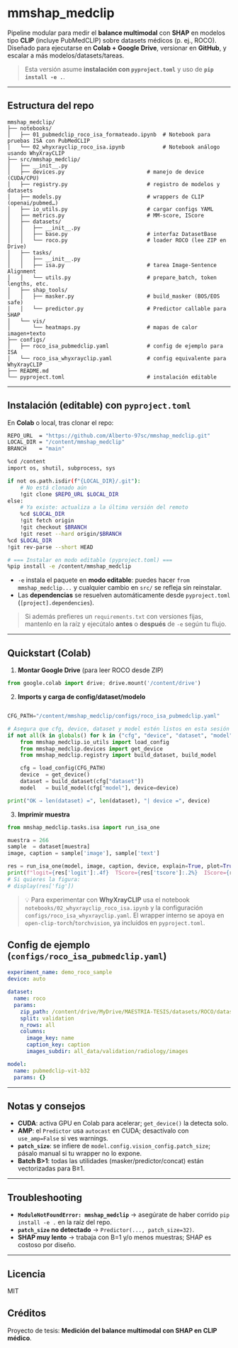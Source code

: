 # mmshap_medclip

Pipeline modular para medir el **balance multimodal** con **SHAP** en modelos tipo **CLIP** (incluye PubMedCLIP) sobre datasets médicos (p. ej., ROCO). Diseñado para ejecutarse en **Colab + Google Drive**, versionar en **GitHub**, y escalar a más modelos/datasets/tareas.

> Esta versión asume **instalación con `pyproject.toml`** y uso de **`pip install -e .`**.

---

## Estructura del repo

```
mmshap_medclip/
├── notebooks/
│   ├── 01_pubmedclip_roco_isa_formateado.ipynb  # Notebook para pruebas ISA con PubMedCLIP
│   └── 02_whyxrayclip_roco_isa.ipynb            # Notebook análogo usando WhyXrayCLIP
├── src/mmshap_medclip/
│   ├── __init__.py
│   ├── devices.py                          # manejo de device (CUDA/CPU)
│   ├── registry.py                         # registro de modelos y datasets
│   ├── models.py                           # wrappers de CLIP (openai/pubmed…)
│   ├── io_utils.py                         # cargar configs YAML
│   ├── metrics.py                          # MM-score, IScore
│   ├── datasets/
│   │   ├── __init__.py
│   │   ├── base.py                         # interfaz DatasetBase
│   │   └── roco.py                         # loader ROCO (lee ZIP en Drive)
│   ├── tasks/
│   │   ├── __init__.py
│   │   ├── isa.py                          # tarea Image-Sentence Alignment
│   │   └── utils.py                        # prepare_batch, token lengths, etc.
│   ├── shap_tools/
│   │   ├── masker.py                       # build_masker (BOS/EOS safe)
│   │   └── predictor.py                    # Predictor callable para SHAP
│   └── vis/
│       └── heatmaps.py                     # mapas de calor imagen+texto
├── configs/
│   ├── roco_isa_pubmedclip.yaml            # config de ejemplo para ISA
│   └── roco_isa_whyxrayclip.yaml           # config equivalente para WhyXrayCLIP
├── README.md
└── pyproject.toml                          # instalación editable
```

---

## Instalación (editable) con `pyproject.toml`

En **Colab** o local, tras clonar el repo:

```bash
REPO_URL  = "https://github.com/Alberto-97sc/mmshap_medclip.git"
LOCAL_DIR = "/content/mmshap_medclip"
BRANCH    = "main"

%cd /content
import os, shutil, subprocess, sys

if not os.path.isdir(f"{LOCAL_DIR}/.git"):
    # No está clonado aún
    !git clone $REPO_URL $LOCAL_DIR
else:
    # Ya existe: actualiza a la última versión del remoto
    %cd $LOCAL_DIR
    !git fetch origin
    !git checkout $BRANCH
    !git reset --hard origin/$BRANCH
%cd $LOCAL_DIR
!git rev-parse --short HEAD

```

```bash
# === Instalar en modo editable (pyproject.toml) ===
%pip install -e /content/mmshap_medclip

```


- `-e` instala el paquete en **modo editable**: puedes hacer `from mmshap_medclip...` y cualquier cambio en `src/` se refleja sin reinstalar.
- Las **dependencias** se resuelven automáticamente desde `pyproject.toml` (`[project].dependencies`).

> Si además prefieres un `requirements.txt` con versiones fijas, mantenlo en la raíz y ejecútalo **antes** o **después** de `-e` según tu flujo.

---

## Quickstart (Colab)

1) **Montar Google Drive** (para leer ROCO desde ZIP)
```python
from google.colab import drive; drive.mount('/content/drive')
```

2) **Imports y carga de config/dataset/modelo**
```python

CFG_PATH="/content/mmshap_medclip/configs/roco_isa_pubmedclip.yaml"

# Asegura que cfg, device, dataset y model estén listos en esta sesión
if not all(k in globals() for k in ("cfg", "device", "dataset", "model")):
    from mmshap_medclip.io_utils import load_config
    from mmshap_medclip.devices import get_device
    from mmshap_medclip.registry import build_dataset, build_model

    cfg = load_config(CFG_PATH)
    device  = get_device()
    dataset = build_dataset(cfg["dataset"])
    model   = build_model(cfg["model"], device=device)

print("OK → len(dataset) =", len(dataset), "| device =", device)

```
3) **Imprimir muestra**

```python
from mmshap_medclip.tasks.isa import run_isa_one

muestra = 266
sample  = dataset[muestra]
image, caption = sample['image'], sample['text']

res = run_isa_one(model, image, caption, device, explain=True, plot=True)
print(f"logit={res['logit']:.4f}  TScore={res['tscore']:.2%}  IScore={res['iscore']:.2%}")
# Si quieres la figura:
# display(res['fig'])

```

> 💡 Para experimentar con **WhyXrayCLIP** usa el notebook `notebooks/02_whyxrayclip_roco_isa.ipynb` y la configuración `configs/roco_isa_whyxrayclip.yaml`. El wrapper interno se apoya en `open-clip-torch`/`torchvision`, ya incluidos en `pyproject.toml`.



## Config de ejemplo (`configs/roco_isa_pubmedclip.yaml`)

```yaml
experiment_name: demo_roco_sample
device: auto

dataset:
  name: roco
  params:
    zip_path: /content/drive/MyDrive/MAESTRIA-TESIS/datasets/ROCO/dataset_roco.zip
    split: validation
    n_rows: all
    columns:
      image_key: name
      caption_key: caption
      images_subdir: all_data/validation/radiology/images

model:
  name: pubmedclip-vit-b32
  params: {}
```

---

## Notas y consejos
- **CUDA**: activa GPU en Colab para acelerar; `get_device()` la detecta solo.
- **AMP**: el `Predictor` usa `autocast` en CUDA; desactívalo con `use_amp=False` si ves warnings.
- **`patch_size`**: se infiere de `model.config.vision_config.patch_size`; pásalo manual si tu wrapper no lo expone.
- **Batch B>1**: todas las utilidades (masker/predictor/concat) están vectorizadas para B≥1.

---

## Troubleshooting
- **`ModuleNotFoundError: mmshap_medclip`** → asegúrate de haber corrido `pip install -e .` en la raíz del repo.
- **`patch_size` no detectado** → `Predictor(..., patch_size=32)`.
- **SHAP muy lento** → trabaja con B=1 y/o menos muestras; SHAP es costoso por diseño.

---

## Licencia
MIT

## Créditos
Proyecto de tesis: **Medición del balance multimodal con SHAP en CLIP médico**.
